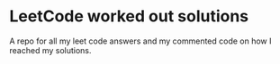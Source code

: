 # LeetCode worked out solutions 
 A repo for all my leet code answers and my commented code on how I reached my solutions.
